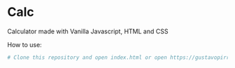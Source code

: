 # Calc

Calculator made with Vanilla Javascript, HTML and CSS

How to use:
```bash
# Clone this repository and open index.html or open https://gustavopirro.github.io/Calc/
```
